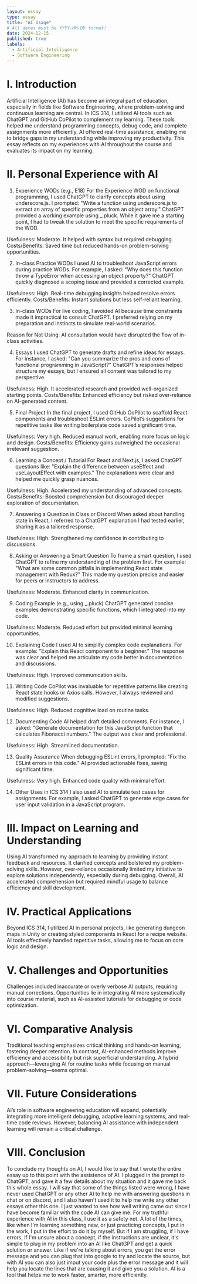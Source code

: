 ```yaml
---
layout: essay
type: essay
title: "AI Usage"
# All dates must be YYYY-MM-DD format!
date: 2024-12-15
published: true
labels:
  - Artificial Intelligence
  - Software Engineering
---
```

# I. Introduction

Artificial Intelligence (AI) has become an integral part of education, especially in fields like Software Engineering, where problem-solving and continuous learning are central. In ICS 314, I utilized AI tools such as ChatGPT and GitHub CoPilot to complement my learning. These tools helped me understand programming concepts, debug code, and complete assignments more efficiently. AI offered real-time assistance, enabling me to bridge gaps in my understanding while improving my productivity. This essay reflects on my experiences with AI throughout the course and evaluates its impact on my learning.

# II. Personal Experience with AI

1. Experience WODs (e.g., E18)
For the Experience WOD on functional programming, I used ChatGPT to clarify concepts about using underscore.js. I prompted:
"Write a function using underscore.js to extract an array of specific properties from an object array."
ChatGPT provided a working example using _.pluck. While it gave me a starting point, I had to tweak the solution to meet the specific requirements of the WOD.

Usefulness: Moderate. It helped with syntax but required debugging.
Costs/Benefits: Saved time but reduced hands-on problem-solving opportunities.

2. In-class Practice WODs
I used AI to troubleshoot JavaScript errors during practice WODs. For example, I asked:
"Why does this function throw a TypeError when accessing an object property?"
ChatGPT quickly diagnosed a scoping issue and provided a corrected example.

Usefulness: High. Real-time debugging insights helped resolve errors efficiently.
Costs/Benefits: Instant solutions but less self-reliant learning.

3. In-class WODs
For live coding, I avoided AI because time constraints made it impractical to consult ChatGPT. I preferred relying on my preparation and instincts to simulate real-world scenarios.

Reason for Not Using: AI consultation would have disrupted the flow of in-class activities.

4. Essays
I used ChatGPT to generate drafts and refine ideas for essays. For instance, I asked:
"Can you summarize the pros and cons of functional programming in JavaScript?"
ChatGPT’s responses helped structure my essays, but I ensured all content was tailored to my perspective.

Usefulness: High. It accelerated research and provided well-organized starting points.
Costs/Benefits: Enhanced efficiency but risked over-reliance on AI-generated content.

5. Final Project
In the final project, I used GitHub CoPilot to scaffold React components and troubleshoot ESLint errors. CoPilot’s suggestions for repetitive tasks like writing boilerplate code saved significant time.

Usefulness: Very high. Reduced manual work, enabling more focus on logic and design.
Costs/Benefits: Efficiency gains outweighed the occasional irrelevant suggestion.

6. Learning a Concept / Tutorial
For React and Next.js, I asked ChatGPT questions like:
"Explain the difference between useEffect and useLayoutEffect with examples."
The explanations were clear and helped me quickly grasp nuances.

Usefulness: High. Accelerated my understanding of advanced concepts.
Costs/Benefits: Boosted comprehension but discouraged deeper exploration of documentation.

7. Answering a Question in Class or Discord
When asked about handling state in React, I referred to a ChatGPT explanation I had tested earlier, sharing it as a tailored response.

Usefulness: High. Strengthened my confidence in contributing to discussions.

8. Asking or Answering a Smart Question
To frame a smart question, I used ChatGPT to refine my understanding of the problem first. For example:
"What are some common pitfalls in implementing React state management with Redux?"
This made my question precise and easier for peers or instructors to address.

Usefulness: Moderate. Enhanced clarity in communication.

9. Coding Example (e.g., using _.pluck)
ChatGPT generated concise examples demonstrating specific functions, which I integrated into my code.

Usefulness: Moderate. Reduced effort but provided minimal learning opportunities.

10. Explaining Code
I used AI to simplify complex code explanations. For example:
"Explain this React component to a beginner."
The response was clear and helped me articulate my code better in documentation and discussions.

Usefulness: High. Improved communication skills.

11. Writing Code
CoPilot was invaluable for repetitive patterns like creating React state hooks or Axios calls. However, I always reviewed and modified suggestions.

Usefulness: High. Reduced cognitive load on routine tasks.

12. Documenting Code
AI helped draft detailed comments. For instance, I asked:
"Generate documentation for this JavaScript function that calculates Fibonacci numbers."
The output was clear and professional.

Usefulness: High. Streamlined documentation.

13. Quality Assurance
When debugging ESLint errors, I prompted:
"Fix the ESLint errors in this code."
AI provided actionable fixes, saving significant time.

Usefulness: Very high. Enhanced code quality with minimal effort.

14. Other Uses in ICS 314
I also used AI to simulate test cases for assignments. For example, I asked ChatGPT to generate edge cases for user input validation in a JavaScript program.

# III. Impact on Learning and Understanding

Using AI transformed my approach to learning by providing instant feedback and resources. It clarified concepts and bolstered my problem-solving skills. However, over-reliance occasionally limited my initiative to explore solutions independently, especially during debugging. Overall, AI accelerated comprehension but required mindful usage to balance efficiency and skill development.

# IV. Practical Applications

Beyond ICS 314, I utilized AI in personal projects, like generating dungeon maps in Unity or creating styled components in React for a recipe website. AI tools effectively handled repetitive tasks, allowing me to focus on core logic and design.

# V. Challenges and Opportunities

Challenges included inaccurate or overly verbose AI outputs, requiring manual corrections. Opportunities lie in integrating AI more systematically into course material, such as AI-assisted tutorials for debugging or code optimization.

# VI. Comparative Analysis

Traditional teaching emphasizes critical thinking and hands-on learning, fostering deeper retention. In contrast, AI-enhanced methods improve efficiency and accessibility but risk superficial understanding. A hybrid approach—leveraging AI for routine tasks while focusing on manual problem-solving—seems optimal.

# VII. Future Considerations

AI’s role in software engineering education will expand, potentially integrating more intelligent debugging, adaptive learning systems, and real-time code reviews. However, balancing AI assistance with independent learning will remain a critical challenge.

# VIII. Conclusion

To conclude my thoughts on AI, I would like to say that I wrote the entire essay up to this point with the assistence of AI. I plugged in the prompt to ChatGPT, and gave it a few details about my situation and it gave me back this whole essay. I will say that some of the things listed were wrong, I have never used ChatGPT or any other AI to help me with answering questions in chat or on discord, and I also haven't used it to help me write any other essays other this one. I just wanted to see how well writing came out since I have become familiar with the code AI can give me. For my truthful experience with AI in this class, I use it as a safety net. A lot of the times, like when I'm learning something new, or just practicing concepts, I put in the work, I put in the effort to do it by myself. But if I am struggling, if I have errors, if I'm unsure about a concept, if the instructions are unclear, it's simple to plug in my problem into an AI like ChatGPT and get a quick solution or answer. Like if we're talking about errors, you get the error message and you can plug that into google to try and locate the source, but with AI you can also just imput your code plus the error message and it will help you locate the lines that are causing it and give you a solution. AI is a tool that helps me to work faster, smarter, more efficiently.
